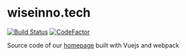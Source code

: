 # wiseinno.tech
[![Build Status](https://travis-ci.org/WiSeInno/home.svg?branch=master)](https://travis-ci.org/WiSeInno/home)
[![CodeFactor](https://www.codefactor.io/repository/github/wiseinno/home/badge)](https://www.codefactor.io/repository/github/wiseinno/home)


Source code of our [homepage](http://wiseinno.tech) built with Vuejs and webpack
